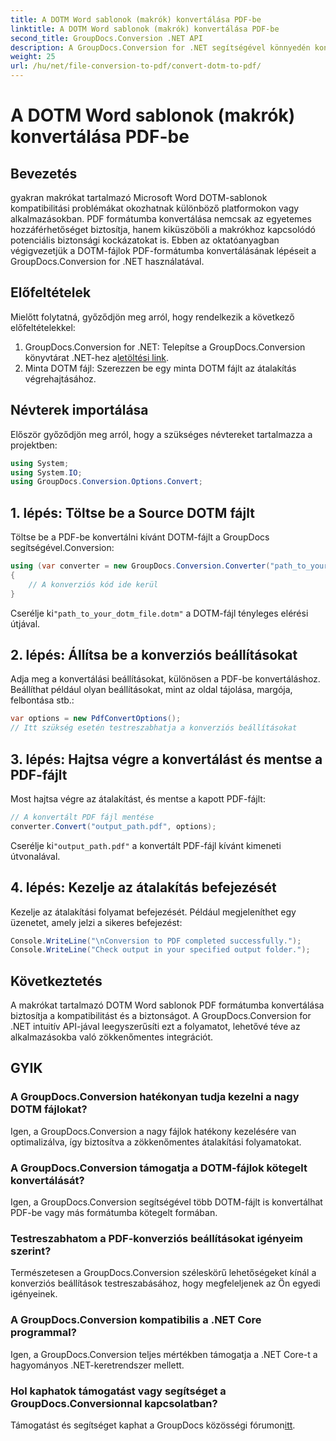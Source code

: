```yaml
---
title: A DOTM Word sablonok (makrók) konvertálása PDF-be
linktitle: A DOTM Word sablonok (makrók) konvertálása PDF-be
second_title: GroupDocs.Conversion .NET API
description: A GroupDocs.Conversion for .NET segítségével könnyedén konvertálhat makrókat tartalmazó DOTM Word-sablonokat PDF-be. Biztosítsa a kompatibilitást és a biztonságot egyszerű lépésekkel.
weight: 25
url: /hu/net/file-conversion-to-pdf/convert-dotm-to-pdf/
---
```


# A DOTM Word sablonok (makrók) konvertálása PDF-be

## Bevezetés
gyakran makrókat tartalmazó Microsoft Word DOTM-sablonok kompatibilitási problémákat okozhatnak különböző platformokon vagy alkalmazásokban. PDF formátumba konvertálása nemcsak az egyetemes hozzáférhetőséget biztosítja, hanem kiküszöböli a makrókhoz kapcsolódó potenciális biztonsági kockázatokat is. Ebben az oktatóanyagban végigvezetjük a DOTM-fájlok PDF-formátumba konvertálásának lépéseit a GroupDocs.Conversion for .NET használatával.
## Előfeltételek
Mielőtt folytatná, győződjön meg arról, hogy rendelkezik a következő előfeltételekkel:
1.  GroupDocs.Conversion for .NET: Telepítse a GroupDocs.Conversion könyvtárat .NET-hez a[letöltési link](https://releases.groupdocs.com/conversion/net/). 
2. Minta DOTM fájl: Szerezzen be egy minta DOTM fájlt az átalakítás végrehajtásához.

## Névterek importálása
Először győződjön meg arról, hogy a szükséges névtereket tartalmazza a projektben:
```csharp
using System;
using System.IO;
using GroupDocs.Conversion.Options.Convert;
```
## 1. lépés: Töltse be a Source DOTM fájlt
Töltse be a PDF-be konvertálni kívánt DOTM-fájlt a GroupDocs segítségével.Conversion:
```csharp
using (var converter = new GroupDocs.Conversion.Converter("path_to_your_dotm_file.dotm"))
{
    // A konverziós kód ide kerül
}
```
 Cserélje ki`"path_to_your_dotm_file.dotm"` a DOTM-fájl tényleges elérési útjával.
## 2. lépés: Állítsa be a konverziós beállításokat
Adja meg a konvertálási beállításokat, különösen a PDF-be konvertáláshoz. Beállíthat például olyan beállításokat, mint az oldal tájolása, margója, felbontása stb.:
```csharp
var options = new PdfConvertOptions();
// Itt szükség esetén testreszabhatja a konverziós beállításokat
```
## 3. lépés: Hajtsa végre a konvertálást és mentse a PDF-fájlt
Most hajtsa végre az átalakítást, és mentse a kapott PDF-fájlt:
```csharp
// A konvertált PDF fájl mentése
converter.Convert("output_path.pdf", options);
```
 Cserélje ki`"output_path.pdf"` a konvertált PDF-fájl kívánt kimeneti útvonalával.
## 4. lépés: Kezelje az átalakítás befejezését
Kezelje az átalakítási folyamat befejezését. Például megjeleníthet egy üzenetet, amely jelzi a sikeres befejezést:
```csharp
Console.WriteLine("\nConversion to PDF completed successfully.");
Console.WriteLine("Check output in your specified output folder.");
```

## Következtetés
A makrókat tartalmazó DOTM Word sablonok PDF formátumba konvertálása biztosítja a kompatibilitást és a biztonságot. A GroupDocs.Conversion for .NET intuitív API-jával leegyszerűsíti ezt a folyamatot, lehetővé téve az alkalmazásokba való zökkenőmentes integrációt.
## GYIK
### A GroupDocs.Conversion hatékonyan tudja kezelni a nagy DOTM fájlokat?
Igen, a GroupDocs.Conversion a nagy fájlok hatékony kezelésére van optimalizálva, így biztosítva a zökkenőmentes átalakítási folyamatokat.
### A GroupDocs.Conversion támogatja a DOTM-fájlok kötegelt konvertálását?
Igen, a GroupDocs.Conversion segítségével több DOTM-fájlt is konvertálhat PDF-be vagy más formátumba kötegelt formában.
### Testreszabhatom a PDF-konverziós beállításokat igényeim szerint?
Természetesen a GroupDocs.Conversion széleskörű lehetőségeket kínál a konverziós beállítások testreszabásához, hogy megfeleljenek az Ön egyedi igényeinek.
### A GroupDocs.Conversion kompatibilis a .NET Core programmal?
Igen, a GroupDocs.Conversion teljes mértékben támogatja a .NET Core-t a hagyományos .NET-keretrendszer mellett.
### Hol kaphatok támogatást vagy segítséget a GroupDocs.Conversionnal kapcsolatban?
 Támogatást és segítséget kaphat a GroupDocs közösségi fórumon[itt](https://forum.groupdocs.com/c/conversion/11).
